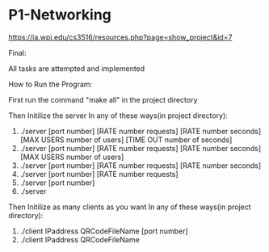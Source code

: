 # P1-Networking
https://ia.wpi.edu/cs3516/resources.php?page=show_project&id=7

Final:

All tasks are attempted and implemented

How to Run the Program:

First run the command "make all" in the project directory

Then Initilize the server In any of these ways(in project directory):

1) ./server  [port number]  [RATE number requests] [RATE number seconds] [MAX USERS number of users]  [TIME OUT number of seconds]
2) ./server  [port number]  [RATE number requests] [RATE number seconds] [MAX USERS number of users]
3) ./server  [port number]  [RATE number requests] [RATE number seconds]
4) ./server  [port number]  [RATE number requests]
5) ./server  [port number]  
6) ./server  

Then Initilize as many clients as you want In any of these ways(in project directory):
1) ./client IPaddress QRCodeFileName [port number]
2) ./client IPaddress QRCodeFileName
